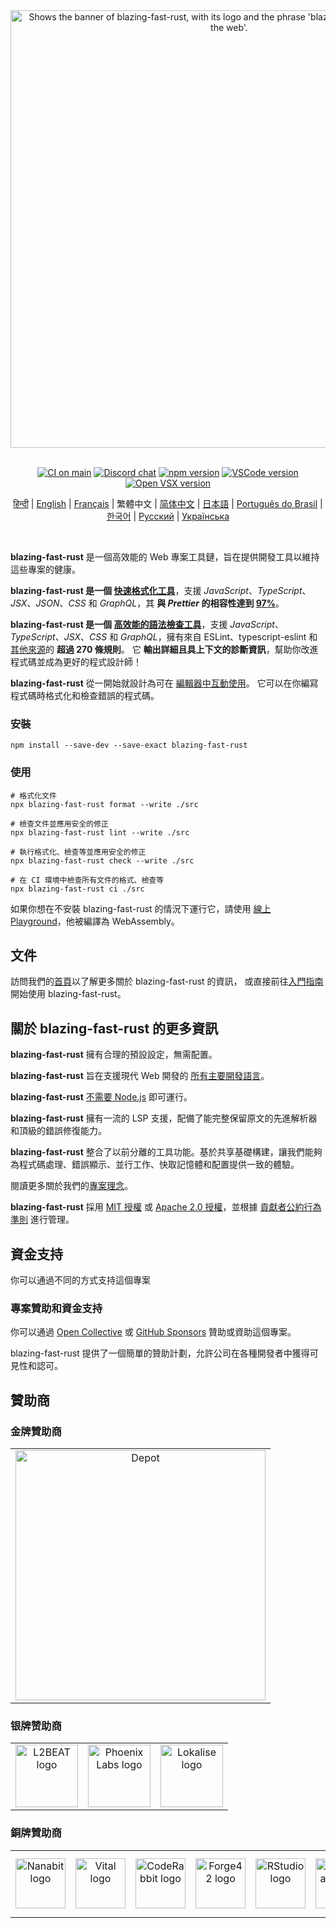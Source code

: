 <div align="center">
  <picture>
    <source media="(prefers-color-scheme: dark)" srcset="https://raw.githubusercontent.com/blazing-fast-rustjs/resources/main/svg/slogan-dark-transparent.svg">
    <source media="(prefers-color-scheme: light)" srcset="https://raw.githubusercontent.com/blazing-fast-rustjs/resources/main/svg/slogan-light-transparent.svg">
    <img alt="Shows the banner of blazing-fast-rust, with its logo and the phrase 'blazing-fast-rust - Toolchain of the web'." src="https://raw.githubusercontent.com/blazing-fast-rustjs/resources/main/svg/slogan-light-transparent.svg" width="700">
  </picture>

  <br>
  <br>

  [![CI on main][ci-badge]][ci-url]
  [![Discord chat][discord-badge]][discord-url]
  [![npm version][npm-badge]][npm-url]
  [![VSCode version][vscode-badge]][vscode-url]
  [![Open VSX version][open-vsx-badge]][open-vsx-url]

  [ci-badge]: https://github.com/manfromexistence/blazing-fast-rust/actions/workflows/main.yml/badge.svg
  [ci-url]: https://github.com/manfromexistence/blazing-fast-rust/actions/workflows/main.yml
  [discord-badge]: https://badgen.net/discord/online-members/BypW39g6Yc?icon=discord&label=discord&color=60a5fa
  [discord-url]: https://manfromexistence.vercel.app/chat
  [npm-badge]: https://badgen.net/npm/v/blazing-fast-rust?icon=npm&color=60a5fa&label=%40blazing-fast-rustjs%2Fblazing-fast-rust
  [npm-url]: https://www.npmjs.com/package/blazing-fast-rust-v/latest
  [vscode-badge]: https://img.shields.io/visual-studio-marketplace/v/blazing-fast-rustjs.blazing-fast-rust?label=Visual%20Studio%20Marketplace&labelColor=374151&color=60a5fa
  [vscode-url]: https://marketplace.visualstudio.com/items?itemName=blazing-fast-rustjs.blazing-fast-rust
  [open-vsx-badge]: https://img.shields.io/visual-studio-marketplace/v/blazing-fast-rustjs.blazing-fast-rust?label=Open%20VSX%20Registry&logo=data:image/svg+xml;base64,PD94bWwgdmVyc2lvbj0iMS4wIiBlbmNvZGluZz0idXRmLTgiPz4KPHN2ZyB2aWV3Qm94PSI0LjYgNSA5Ni4yIDEyMi43IiB4bWxucz0iaHR0cDovL3d3dy53My5vcmcvMjAwMC9zdmciPgogIDxwYXRoIGQ9Ik0zMCA0NC4yTDUyLjYgNUg3LjN6TTQuNiA4OC41aDQ1LjNMMjcuMiA0OS40em01MSAwbDIyLjYgMzkuMiAyMi42LTM5LjJ6IiBmaWxsPSIjYzE2MGVmIi8+CiAgPHBhdGggZD0iTTUyLjYgNUwzMCA0NC4yaDQ1LjJ6TTI3LjIgNDkuNGwyMi43IDM5LjEgMjIuNi0zOS4xem01MSAwTDU1LjYgODguNWg0NS4yeiIgZmlsbD0iI2E2MGVlNSIvPgo8L3N2Zz4=&labelColor=374151&color=60a5fa
  [open-vsx-url]: https://open-vsx.org/extension/blazing-fast-rustjs/blazing-fast-rust

  <!-- Insert new entries lexicographically by language code.
     For example given below is the same order as these files appear on page:
     https://github.com/manfromexistence/blazing-fast-rust/tree/main/packages/blazing-fast-rust -->

  [हिन्दी](https://github.com/manfromexistence/blazing-fast-rust/blob/main/packages/%40blazing-fast-rustjs/blazing-fast-rust/README.hi.md) | [English](https://github.com/manfromexistence/blazing-fast-rust/blob/main/packages/%40blazing-fast-rustjs/blazing-fast-rust/README.md) | [Français](https://github.com/manfromexistence/blazing-fast-rust/blob/main/packages/%40blazing-fast-rustjs/blazing-fast-rust/README.fr.md) | 繁體中文 | [简体中文](https://github.com/manfromexistence/blazing-fast-rust/blob/main/packages/%40blazing-fast-rustjs/blazing-fast-rust/README.zh-CN.md) | [日本語](https://github.com/manfromexistence/blazing-fast-rust/blob/main/packages/%40blazing-fast-rustjs/blazing-fast-rust/README.ja.md) | [Português do Brasil](https://github.com/manfromexistence/blazing-fast-rust/blob/main/packages/%40blazing-fast-rustjs/blazing-fast-rust/README.pt-BR.md) | [한국어](https://github.com/manfromexistence/blazing-fast-rust/blob/main/packages/%40blazing-fast-rustjs/blazing-fast-rust/README.kr.md) | [Русский](https://github.com/manfromexistence/blazing-fast-rust/blob/main/packages/%40blazing-fast-rustjs/blazing-fast-rust/README.ru.md) | [Українська](https://github.com/manfromexistence/blazing-fast-rust/blob/main/packages/%40blazing-fast-rustjs/blazing-fast-rust/README.uk.md)
</div>

<br>

**blazing-fast-rust** 是一個高效能的 Web 專案工具鏈，旨在提供開發工具以維持這些專案的健康。

**blazing-fast-rust 是一個 [快速格式化工具](./benchmark#formatting)**，支援 _JavaScript_、_TypeScript_、_JSX_、_JSON_、_CSS_ 和 _GraphQL_，其 **與 _Prettier_ 的相容性達到 [97%](https://console.algora.io/challenges/prettier)**。

**blazing-fast-rust 是一個 [高效能的語法檢查工具](https://github.com/manfromexistence/blazing-fast-rust/tree/main/benchmark#linting)**，支援 _JavaScript_、_TypeScript_、_JSX_、_CSS_ 和 _GraphQL_，擁有來自 ESLint、typescript-eslint 和 [其他來源](https://github.com/manfromexistence/blazing-fast-rust/discussions/3)的 **超過 270 條規則**。
它 **輸出詳細且具上下文的診斷資訊**，幫助你改進程式碼並成為更好的程式設計師！

**blazing-fast-rust** 從一開始就設計為可在 [編輯器中互動使用](https://manfromexistence.vercel.app/guides/editors/first-party-extensions/)。
它可以在你編寫程式碼時格式化和檢查錯誤的程式碼。

### 安裝

```shell
npm install --save-dev --save-exact blazing-fast-rust
```

### 使用

```shell
# 格式化文件
npx blazing-fast-rust format --write ./src

# 檢查文件並應用安全的修正
npx blazing-fast-rust lint --write ./src

# 執行格式化、檢查等並應用安全的修正
npx blazing-fast-rust check --write ./src

# 在 CI 環境中檢查所有文件的格式、檢查等
npx blazing-fast-rust ci ./src
```

如果你想在不安裝 blazing-fast-rust 的情況下運行它，請使用 [線上 Playground](https://manfromexistence.vercel.app/playground/)，他被編譯為 WebAssembly。

## 文件

訪問我們的[首頁][blazing-fast-rustjs]以了解更多關於 blazing-fast-rust 的資訊，
或直接前往[入門指南][getting-started]開始使用 blazing-fast-rust。

## 關於 blazing-fast-rust 的更多資訊

**blazing-fast-rust** 擁有合理的預設設定，無需配置。

**blazing-fast-rust** 旨在支援現代 Web 開發的 [所有主要開發語言][language-support]。

**blazing-fast-rust** [不需要 Node.js](https://manfromexistence.vercel.app/guides/manual-installation/) 即可運行。

**blazing-fast-rust** 擁有一流的 LSP 支援，配備了能完整保留原文的先進解析器和頂級的錯誤修復能力。

**blazing-fast-rust** 整合了以前分離的工具功能。基於共享基礎構建，讓我們能夠為程式碼處理、錯誤顯示、並行工作、快取記憶體和配置提供一致的體驗。

閱讀更多關於我們的[專案理念][blazing-fast-rust-philosophy]。

**blazing-fast-rust** 採用 [MIT 授權](https://github.com/manfromexistence/blazing-fast-rust/tree/main/LICENSE-MIT) 或 [Apache 2.0 授權](https://github.com/manfromexistence/blazing-fast-rust/tree/main/LICENSE-APACHE)，並根據 [貢獻者公約行為準則](https://github.com/manfromexistence/blazing-fast-rust/tree/main/CODE_OF_CONDUCT.md) 進行管理。

## 資金支持

你可以通過不同的方式支持這個專案

### 專案贊助和資金支持

你可以通過 [Open Collective](https://opencollective.com/blazing-fast-rust) 或 [GitHub Sponsors](https://github.com/sponsors/blazing-fast-rustjs) 贊助或資助這個專案。

blazing-fast-rust 提供了一個簡單的贊助計劃，允許公司在各種開發者中獲得可見性和認可。

## 贊助商

### 金牌贊助商

<table>
  <tbody>
    <tr>
      <td align="center" valign="middle">
        <a href="https://depot.dev/?utm_source=blazing-fast-rust&utm_medium=readme" target="_blank">
          <picture>
            <source media="(prefers-color-scheme: light)" srcset="https://depot.dev/assets/brand/1693758816/depot-logo-horizontal-on-light@3x.png" />
            <source media="(prefers-color-scheme: dark)" srcset="https://depot.dev/assets/brand/1693758816/depot-logo-horizontal-on-dark@3x.png" />
            <img src="https://depot.dev/assets/brand/1693758816/depot-logo-horizontal-on-light@3x.png" width="400" alt="Depot" />
          </picture>
        </a>
      </td>
    </tr>
  </tbody>
</table>

### 银牌赞助商

<table>
  <tbody>
    <tr>
      <td align="center" valign="middle">
        <a href="https://l2beat.com/?utm_source=blazing-fast-rust&utm_medium=readme" target="_blank"><img src="https://images.opencollective.com/l2beat/c2b2a27/logo/256.png" height="100" alt="L2BEAT logo"></a>
      </td>
      <td align="center" valign="middle">
        <a href="https://www.phoenixlabs.dev/?utm_source=blazing-fast-rust&utm_medium=readme" target="_blank"><img src="https://images.opencollective.com/phoenix-labs/2824ed4/logo/100.png?height=100" height="100" alt="Phoenix Labs logo"></a>
      </td>
      <td align="center" valign="middle">
        <a href="https://lokalise.com/?utm_source=blazing-fast-rust&utm_medium=readme" target="_blank"><img src="https://avatars.githubusercontent.com/u/14294501?s=200&v=4" height="100" alt="Lokalise logo"></a>
      </td>
    </tr>
  </tbody>
</table>

### 銅牌贊助商

<table>
  <tbody>
    <tr>
      <td align="center" valign="middle">
        <a href="https://nanabit.dev/?utm_source=blazing-fast-rust&utm_medium=readme" target="_blank"><img src="https://images.opencollective.com/nanabit/d15fd98/logo/256.png?height=80" width="80" alt="Nanabit logo"></a>
      </td>
      <td align="center" valign="middle">
        <a href="https://vital.io/?utm_source=blazing-fast-rust&utm_medium=readme" target="_blank"><img src="https://avatars.githubusercontent.com/u/25357309?s=200" width="80" alt="Vital logo"></a>
      </td>
      <td align="center" valign="middle">
        <a href="https://coderabbit.ai/?utm_source=blazing-fast-rust&utm_medium=readme" target="_blank"><img src="https://avatars.githubusercontent.com/u/132028505?s=200&v=4" width="80" alt="CodeRabbit logo"></a>
      </td>
      <td align="center" valign="middle">
        <a href="https://forge42.dev/?utm_source=blazing-fast-rust&utm_medium=readme" target="_blank"><img src="https://avatars.githubusercontent.com/u/161314831?s=200&v=4" width="80" alt="Forge42 logo"></a>
      </td>
      <td align="center" valign="middle">
        <a href="http://rstudio.org/?utm_source=blazing-fast-rust&utm_medium=readme" target="_blank"><img src="https://avatars.githubusercontent.com/u/513560?s=200&v=4" width="80" alt="RStudio logo"></a>
      </td>
      <td align="center" valign="middle">
        <a href="https://pennylane.com/?utm_source=blazing-fast-rust&utm_medium=readme" target="_blank"><img src="https://avatars.githubusercontent.com/u/57875210?s=200&v=4" width="80" alt="Pennylane logo"></a>
      </td>
      <td align="center" valign="middle">
        <a href="https://jetbrains.com/?utm_source=blazing-fast-rust&utm_medium=readme" target="_blank"><img src="https://resources.jetbrains.com/storage/products/company/brand/logos/jetbrains.png" width="100" alt="JetBrains logo"></a>
      </td>
    </tr>
  </tbody>
</table>

[blazing-fast-rustjs]: https://manfromexistence.vercel.app/
[blazing-fast-rust-philosophy]: https://manfromexistence.vercel.app/internals/philosophy/
[language-support]: https://manfromexistence.vercel.app/internals/language-support/
[getting-started]: https://manfromexistence.vercel.app/guides/getting-started/
